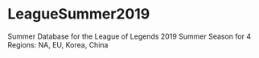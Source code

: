 # LeagueSummer2019
Summer Database for the League of Legends 2019 Summer Season for 4 Regions: NA, EU, Korea, China
